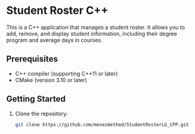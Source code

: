 # Student Roster C++

This is a C++ application that manages a student roster. It allows you to add, remove, and display student information, including their degree program and average days in courses.

## Prerequisites

- C++ compiler (supporting C++11 or later)
- CMake (version 3.10 or later)

## Getting Started

1. Clone the repository:
   ```bash
   git clone https://github.com/menezmethod/StudentRosterLG_CPP.git